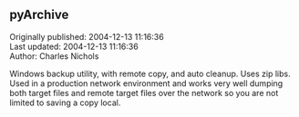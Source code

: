 ## pyArchive  
Originally published: 2004-12-13 11:16:36  
Last updated: 2004-12-13 11:16:36  
Author: Charles Nichols  
  
Windows backup utility, with remote copy, and auto cleanup. Uses zip libs.
Used in a production network environment and works very well dumping both
target files and remote target files over the network so you are not limited to saving a copy local.